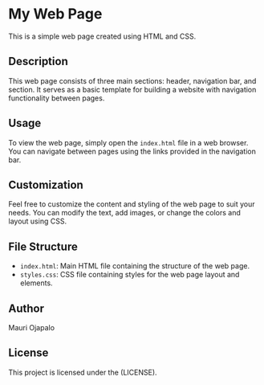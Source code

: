 # My Web Page

This is a simple web page created using HTML and CSS.

## Description

This web page consists of three main sections: header, navigation bar, and section. It serves as a basic template for building a website with navigation functionality between pages.

## Usage

To view the web page, simply open the `index.html` file in a web browser. You can navigate between pages using the links provided in the navigation bar.

## Customization

Feel free to customize the content and styling of the web page to suit your needs. You can modify the text, add images, or change the colors and layout using CSS.

## File Structure

- `index.html`: Main HTML file containing the structure of the web page.
- `styles.css`: CSS file containing styles for the web page layout and elements.

## Author

Mauri Ojapalo

## License

This project is licensed under the (LICENSE).
